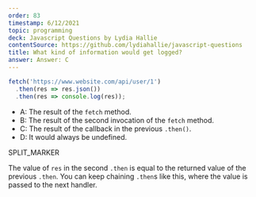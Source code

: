 ```yaml
---
order: 83
timestamp: 6/12/2021
topic: programming
deck: Javascript Questions by Lydia Hallie
contentSource: https://github.com/lydiahallie/javascript-questions
title: What kind of information would get logged?
answer: Answer: C
---
```


  

```javascript
fetch('https://www.website.com/api/user/1')
  .then(res => res.json())
  .then(res => console.log(res));
```

- A: The result of the `fetch` method.
- B: The result of the second invocation of the `fetch` method.
- C: The result of the callback in the previous `.then()`.
- D: It would always be undefined.




SPLIT_MARKER

The value of `res` in the second `.then` is equal to the returned value of the previous `.then`. You can keep chaining `.then`s like this, where the value is passed to the next handler.



